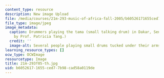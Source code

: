 ```yaml
---
content_type: resource
description: New image Upload
file: /media/courses/21m-293-music-of-africa-fall-2005/b60526171655ced77b98cad58a0119de_21m-293f05-th.jpg
file_type: image/jpeg
image_metadata:
  caption: Drummers playing the tama (small talking drum) in Dakar, Senegal. (Photo
    by Prof. Patricia Tang.)
  credit: ''
  image-alt: Several people playing small drums tucked under their arms.
learning_resource_types: []
ocw_type: OCWImage
resourcetype: Image
title: 21m-293f05-th.jpg
uid: b6052617-1655-ced7-7b98-cad58a0119de
---
```

